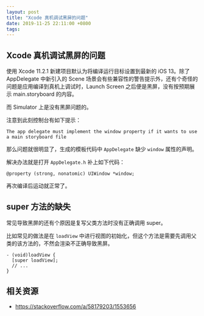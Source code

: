 ```yaml
---
layout: post
title: "Xcode 真机调试黑屏的问题"
date: 2019-11-25 22:11:00 +0800
tags: 
---
```

    
## Xcode 真机调试黑屏的问题

使用 Xcode 11.2.1 新建项目默认为将编译运行目标设置到最新的 iOS 13。除了 AppDelegate 中新引入的 Scene 场景会有些兼容性的警告提示外，还有个奇怪的问题是应用编译到真机上调试时，Launch Screen 之后便是黑屏，没有按预期展示 main.storyboard 的内容。

而 Simulator 上是没有黑屏问题的。

注意到此刻控制台有如下提示：

```
The app delegate must implement the window property if it wants to use a main storyboard file
```

那么问题就很明显了，生成的模板代码中 `AppDelegate` 缺少 `window` 属性的声明。

解决办法就是打开  `AppDelegate.h` 补上如下代码： 

```objc
@property (strong, nonatomic) UIWindow *window;
```

再次编译后运动就正常了。

## super 方法的缺失

常见导致黑屏的还有个原因是复写父类方法时没有正确调用 super。

比如常见的做法是在 `loadView` 中进行视图的初始化，但这个方法是需要先调用父类的该方法的，不然会渲染不正确导致黑屏。

```objc
- (void)loadView {
  [super loadView];
  // ...
}
```

## 相关资源

- https://stackoverflow.com/a/58179203/1553656


    